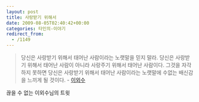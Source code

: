 ```yaml
---
layout: post
title: 사랑받기 위해서
date: 2009-08-05T02:40:42+00:00
categories: 타인의-이야기
redirect_from:
  - /1149
---
```


<SPAN class=status-body><SPAN class=entry-content>

<BLOCKQUOTE>당신은 사랑받기 위해서 태어난 사람이라는 노랫말을 믿지 말라. 당신은 사랑받기 위해서 태어난 사람이 아니라 사랑주기 위해서 태어난 사람이다. 그것을 자각하지 못하면 당신은 사랑받기 위해서 태어난 사람이라는 노랫말에 수없는 배신감을 느끼게 될 것이다. - <A title="[http://twitter.com/oisoo/status/3127022537]로 이동합니다." href="http://twitter.com/oisoo/status/3127022537" target=_blank>이외수 </A>

</BLOCKQUOTE></SPAN></SPAN>

끊을 수 없는 이외수님의 트윗
